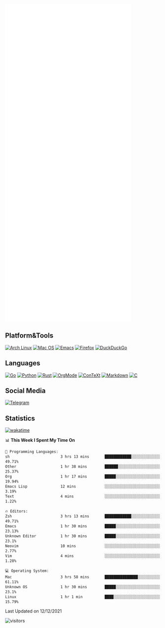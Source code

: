 ![Metrics](https://github.com/SteamedFish/SteamedFish/blob/master/github-metrics.svg)

## Platform&Tools

[![Arch Linux](https://img.shields.io/badge/ArchLinux-1793D1?logo=arch-linux&logoColor=fff&style=flat-square)](https://archlinux.org/)
[![Mac OS](https://img.shields.io/badge/MacOS-000000?style=flat-square&logo=macos&logoColor=F0F0F0)](https://www.apple.com/macos/)
[![Emacs](https://img.shields.io/badge/Emacs-%237F5AB6.svg?&style=flat-square&logo=gnu-emacs&logoColor=white)](https://www.gnu.org/software/emacs/)
[![Firefox](https://img.shields.io/badge/Firefox-FF7139?style=flat-square&logo=Firefox-Browser&logoColor=white)](https://firefox.com/)
[![DuckDuckGo](https://img.shields.io/badge/DuckDuckGo-DE5833?style=flat-square&logo=DuckDuckGo&logoColor=white)](https://duckduckgo.com/)

## Languages

[![Go](https://img.shields.io/badge/Golang-%2300ADD8.svg?style=flat-square&logo=go&logoColor=white)](https://golang.org/)
[![Python](https://img.shields.io/badge/Python-3670A0?style=flat-square&logo=python&logoColor=ffdd54)](https://www.python.org/)
[![Rust](https://img.shields.io/badge/Rust-%23000000.svg?style=flat-square&logo=rust&logoColor=white)](https://www.rust-lang.org/)
[![OrgMode](https://img.shields.io/badge/OrgMode-%23000000.svg?style=flat-square&logo=org&logoColor=white)](https://orgmode.org/)
[![ConTeXt](https://img.shields.io/badge/ConTeXt-%23008080.svg?style=flat-square&logo=latex&logoColor=white)](https://contextgarden.net/)
[![Markdown](https://img.shields.io/badge/MarkDown-%23000000.svg?style=flat-square&logo=markdown&logoColor=white)](https://daringfireball.net/projects/markdown/)
[![C](https://img.shields.io/badge/C-%2300599C.svg?style=flat-square&logo=c&logoColor=white)](https://www.iso.org/standard/74528.html)

## Social Media

[![Telegram](https://img.shields.io/badge/SteamedFish-2CA5E0?style=social&logo=telegram&logoColor=white)](https://t.me/SteamedFish)

## Statistics
[![wakatime](https://wakatime.com/badge/user/168280d6-fcf2-4b4f-ad3a-dc4612f35b38.svg)](https://wakatime.com/@168280d6-fcf2-4b4f-ad3a-dc4612f35b38)

<!--START_SECTION:waka-->
📊 **This Week I Spent My Time On** 

```text
💬 Programming Languages: 
sh                       3 hrs 13 mins       ████████████░░░░░░░░░░░░░   49.71% 
Other                    1 hr 38 mins        ██████░░░░░░░░░░░░░░░░░░░   25.37% 
Org                      1 hr 17 mins        █████░░░░░░░░░░░░░░░░░░░░   19.94% 
Emacs Lisp               12 mins             ░░░░░░░░░░░░░░░░░░░░░░░░░   3.19% 
Text                     4 mins              ░░░░░░░░░░░░░░░░░░░░░░░░░   1.22%

🔥 Editors: 
Zsh                      3 hrs 13 mins       ████████████░░░░░░░░░░░░░   49.71% 
Emacs                    1 hr 30 mins        █████░░░░░░░░░░░░░░░░░░░░   23.13% 
Unknown Editor           1 hr 30 mins        █████░░░░░░░░░░░░░░░░░░░░   23.1% 
Neovim                   10 mins             ░░░░░░░░░░░░░░░░░░░░░░░░░   2.77% 
Vim                      4 mins              ░░░░░░░░░░░░░░░░░░░░░░░░░   1.28%

💻 Operating System: 
Mac                      3 hrs 58 mins       ███████████████░░░░░░░░░░   61.11% 
Unknown OS               1 hr 30 mins        █████░░░░░░░░░░░░░░░░░░░░   23.1% 
Linux                    1 hr 1 min          ████░░░░░░░░░░░░░░░░░░░░░   15.79%

```


 Last Updated on 12/12/2021
<!--END_SECTION:waka-->

![visitors](https://visitor-badge.laobi.icu/badge?page_id=SteamedFish.SteamedFish)
